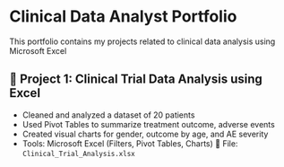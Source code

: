 # Clinical Data Analyst Portfolio

This portfolio contains my projects related to clinical data analysis using Microsoft Excel

## 📁 Project 1: Clinical Trial Data Analysis using Excel

- Cleaned and analyzed a dataset of 20 patients
- Used Pivot Tables to summarize treatment outcome, adverse events
- Created visual charts for gender, outcome by age, and AE severity
- Tools: Microsoft Excel (Filters, Pivot Tables, Charts)
📄 File: `Clinical_Trial_Analysis.xlsx`
